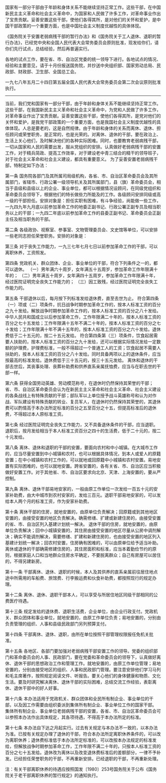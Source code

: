 国家有一部分干部由于年龄和身体关系不能继续坚持正常工作。这些干部，在中国新民主主义革命和社会主义革命中，为国家和人民做了许多工作，对革命事业作出了宝贵贡献。妥善安置这些干部，使他们各得其所，是对他们的关怀和爱护，是中国干部政策的一个重要方面，也是中国社会主义制度优越性的具体体现。

《国务院关于安置老弱病残干部的暂行办法》和《国务院关于工人退休、退职的暂行办法》，已经党中央和全国人民代表大会常务委员会原则批准，现发给你们，请你们先行试点，总结经验，然后再普遍实行。

各地的试点工作，要在省、市、自治区党委的统一领导下进行。各地试点的情况、经验和主要意见，请于十月份报送国务院，并抄送中央组织部、国家劳动总局、民政部、财政部、卫生部、全国总工会。

一九七八年五月二十四日第五届全国人民代表大会常务委员会第二次会议原则批准执行。
___
当前，我们党和国家有一部分干部，由于年龄和身体关系不能继续坚持正常工作。这些干部，在我国新民主主义革命和社会主义革命中，为党和人民做了许多工作，对革命事业作出了宝贵贡献。妥善安置这些干部，使他们各得其所，是党对他们的关怀和爱护，是我党干部政策的一个重要方面，也是我国社会主义制度优越性的具体体现。人总是要老的，这是自然规律。由于年龄和身体的关系而离休、退休、担任顾问或荣誉职务，是正常的，也是光荣的。对离休、退休的干部，要在政治上、生活上关心他们，及时解决他们的各种实际困难。同时，也要教育老弱病残干部，一切从国家和人民的需要出发，服从党组织的安排。认真做好老弱病残干部的安置工作，对于精兵简政、提高工作效率，对于建设老中青三结合的精干的领导班子，对于社会主义革命和社会主义建设，都具有重要意义。
为了妥善安置老弱病残干部，特制定如下办法：

第一条 国务院各部门及其所属司局级机构，各省、市、自治区革命委员会及其所属部门，省辖市、行政公署一级领导机关及其所属部门，县（旗）革命委员会，相当于县级和县级以上的企业、事业单位，都可以根据情况设顾问，在同级党组织和革命委员会领导下，根据他们的特长做些力所能及的工作。各级顾问安排同级或高一级的干部担任。安排对象是：担任实职有困难，有斗争经验，尚能做一些工作，一九四九年九月底以前参加革命工作的地委正副书记、行政公署正副专员及相当职务以上的干部；一九四二年底以前参加革命工作的县委正副书记、革命委员会正副主任及相当职务的干部。

第二条 各级政协、视察室、参事室、文物管理委员会、文史馆等单位，可以安排一些老同志担任荣誉职务。安排的对象是：

第三条 对于丧失工作能力，一九三七年七月七日以前参加革命工作的干部，可以离职休养，工资照发。

第四条 党政机关、群众团体、企业、事业单位的干部，符合下列条件之一的，都可以退休。
（一）男年满六十周岁，女年满五十五周岁，参加革命工作年限满十年的；
（二）男年满五十周岁，女年满四十五周岁，参加革命工作年限满十年，经过医院证明完全丧失工作能力的；
（三）因工致残，经过医院证明完全丧失工作能力的。

第五条 干部退休以后，每月按下列标准发给退休费，直至去世为止。
符合第四条（一）项或（二）项条件，抗日战争时期参加革命工作的，按本人标准工资的百分之九十发给。解放战争时期参加革命工作的，按本人标准工资的百分之八十发给。中华人民共和国成立以后参加革命工作，工作年限满二十年的，按本人标准工资的百分之七十五发给；工作年限满十五年不满二十年的，按本人标准工资的百分之七十发给；工作年限满十年不满十五年的，按本人标准工资的百分之六十发给。退休费低于二十五元的，按二十五元发给。
符合第四条第（三）项条件，饮食起居需要人扶助的，按本人标准工资的百分之九十发给，还可以根据实际情况发给一定数额的护理费，护理费标准，一般不得超过一个普通工人的工资；饮食起居不需要人扶助的，按本人标准工资的百分之八十发给。同时具备两项以上的退休条件，应当按最高的标准发给。退休费低于三十五元的，按三十五元发给。
离休和退休的干部去世后，其丧事处理、丧葬补助费和供养直系亲属抚恤费，应当与在职去世的干部一样。

第六条 获得全国劳动英雄、劳动模范称号，在退休时仍然保持其荣誉的干部；省、市、自治区革命委员会认为在新民主主义革命和社会主义革命、社会主义建设的各条战线上有特殊贡献的干部；部队军以上单位授予战斗英雄称号和认为对作战、军队建设有特殊贡献的转业、复员军人，在退休时仍然保持其荣誉的，其退休费可以酌情高于本办法所定标准的百分之五至百分之十五，但提高标准后的退休费，不得超过本人原标准工资。

第七条 经过医院证明完全丧失工作能力，又不具备退休条件的干部，应当退职。退职后，按月发给相当于本人标准工资百分之四十的生活费，低于二十元的，按二十元发给。

第八条 离休、退休和退职的干部的安置，要面向农村和中小城镇。在大城市工作的，应当尽量安置到中小城镇和农村，也可以根据具体情况，到本人或爱人的原籍安置；在中小城镇和农村工作的，可以就地或回原籍中小城镇和农村安置。易地安置有实际困难的，也可以就地安置。跨省安置的，各有关省、市、自治区应当积极做好安置工作。对于其他省、市、自治区要求向北京、天津、上海安置的，要从严控制。

第九条 离休、退休干部易地安家的，一般由原工作单位一次发给一百五十元的安家补助费，由大中城市到农村安家的，发给三百元。退职干部易地安家的，可以发给本人两个月的标准工资，作为安家补助费。

第十条 离休干部的住房，就地安置的，由原单位负责解决；回原籍或到其他地区安置的，由接受安置的地区负责解决。确需修缮、扩建或新建住房的，由接受安置的省、市、自治区列入基建计划统一解决。
退休干部的住房，就地安置的，由原单位负责解决；回中小城镇安置的，其住房由接受安置的地区尽量从公房中调剂解决；确实不能调剂解决，需要修缮、扩建和新建住房的，也由接受安置的地区列入基建计划统一解决；回农村安置，住房确有困难的，可以由原单位给予适当补助。
离休或退休的干部确需修建住房的，其住房面积和标准，应当本着勤俭节约的原则，根据家庭人口和当地群众住房水平确定，不要脱离群众；自己有房屋可以居住的，不得另建新房。

第十一条 干部离休、退休、退职的时候，本人及其供养的直系亲属前往居住地点途中所需用的车船费、旅馆费、行李搬运费和伙食补助费，都按照现行的规定办理。

第十二条 离休、退休、退职干部本人，可以享受与所居住地区同级干部相同的公费医疗待遇。

第十三条 规定发给的退休费、退职生活费，企业单位，由企业行政支付。党政机关、群众团体和事业单位，就地安置的，由原工作单位负责；易地安置的，分别由负责管理的组织、人事和县级民政部门另列预算支付。

第十四条 干部离休、退休、退职，由所在单位按照干部管理权限报任免机关批准。

第十五条 各地区、各部门要加强对老弱病残干部安置工作的领导。党委的组织部门和革命委员会的人事、民政部门，要在党委和革命委员会的领导下，认真做好离休、退休干部的思想政治工作和管理工作。就地安置的，由原工作单位管理；易地安置的，分别由接受地区的组织、人事和民政部门管理。要注意安排他们学习马列和毛主席著作，按照规定阅读文件、听报告。要关心他们的身体健康和物质、文化生活。要及时研究解决离休、退休干部的实际困难，总结交流工作经验，表彰离休、退休干部中的好人好事。

第十六条 本办法适用于党政机关、群众团体和全民所有制企业、事业单位的干部，以及因工作需要由组织委派到集体所有制企业、事业单位工作的国家干部。
集体所有制企业、事业单位老弱病残干部的安置，各省、市、自治区革命委员会可以参照本办法作出具体规定，其各项待遇，不得高于本办法所定的标准。 

第十七条 本办法自下达之月起实行。过去有关规定与本办法不一致的，以本办法为准。已按有关规定办理了退休的干部，符合本办法所定离职休养条件的，可以改为离职休养；退休费标准低于本办法所定标准的，可以改按本办法规定的标准发给，但解放战争时期参加革命工作，工作年限不满二十年的，只按本人标准工资的百分之七十五发给。退休改为离休以及改变退休费标准后的差额部分，一律不予补发。已经担任荣誉职务的干部，不再重新安排。已经退职的干部，不再重新处理。 

注：有关干部离职休养的待遇应按照国发〔1980〕253号国务院关于公布《国务院关于老干部离职休养的暂行规定》的通知执行。